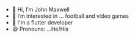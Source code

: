 - 👋 Hi, I’m John Maxwell
- 👀 I’m interested in ... football and video games 
- 🌱 I'm a flutter developer 
- 😄 Pronouns: ...He/His
  

<!---
jaemax234/jaemax234 is a ✨ special ✨ repository because its `README.md` (this file) appears on your GitHub profile.
You can click the Preview link to take a look at your changes.
--->
